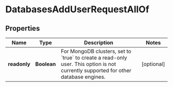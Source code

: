 

# DatabasesAddUserRequestAllOf


## Properties

| Name | Type | Description | Notes |
|------------ | ------------- | ------------- | -------------|
|**readonly** | **Boolean** | For MongoDB clusters, set to &#x60;true&#x60; to create a read-only user. This option is not currently supported for other database engines.               |  [optional] |



